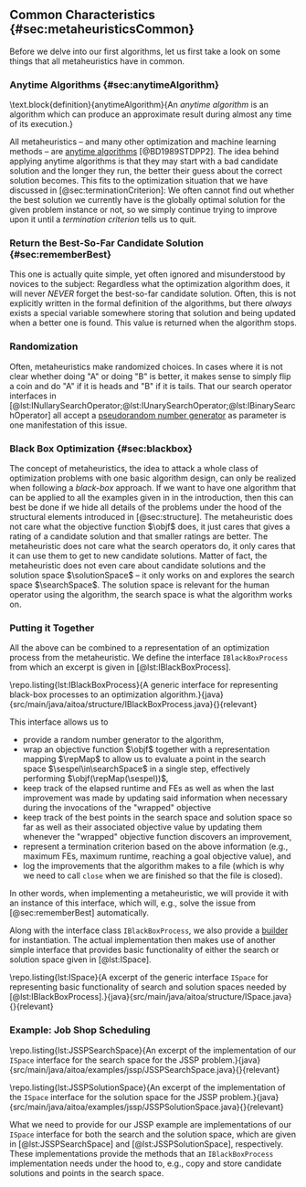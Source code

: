 ## Common Characteristics {#sec:metaheuristicsCommon}

Before we delve into our first algorithms, let us first take a look on some things that all metaheuristics have in common.

### Anytime Algorithms {#sec:anytimeAlgorithm}

\text.block{definition}{anytimeAlgorithm}{An *anytime algorithm* is an algorithm which can produce an approximate result during almost any time of its execution.}

All metaheuristics &ndash; and many other optimization and machine learning methods &ndash; are [anytime algorithms](http://en.wikipedia.org/wiki/Anytime_algorithm)&nbsp;[@BD1989STDPP2].
The idea behind applying anytime algorithms is that they may start with a bad candidate solution and the longer they run, the better their guess about the correct solution becomes.
This fits to the optimization situation that we have discussed in [@sec:terminationCriterion]:
We often cannot find out whether the best solution we currently have is the globally optimal solution for the given problem instance or not, so we simply continue trying to improve upon it until a *termination criterion* tells us to quit.

### Return the Best-So-Far Candidate Solution {#sec:rememberBest}

This one is actually quite simple, yet often ignored and misunderstood by novices to the subject:
Regardless what the optimization algorithm does, it will never *NEVER* forget the best-so-far candidate solution.
Often, this is not explicitly written in the formal definition of the algorithms, but there *always* exists a special variable somewhere storing that solution and being updated when a better one is found.
This value is returned when the algorithm stops.

### Randomization

Often, metaheuristics make randomized choices.
In cases where it is not clear whether doing "A" or doing "B" is better, it makes sense to simply flip a coin and do "A" if it is heads and "B" if it is tails.
That our search operator interfaces in [@lst:INullarySearchOperator;@lst:IUnarySearchOperator;@lst:IBinarySearchOperator] all accept a [pseudorandom number generator](http://en.wikipedia.org/wiki/Pseudorandom_number_generator) as parameter is one manifestation of this issue.

### Black Box Optimization {#sec:blackbox}

The concept of metaheuristics, the idea to attack a whole class of optimization problems with one basic algorithm design, can only be realized when following a *black-box* approach.
If we want to have one algorithm that can be applied to all the examples given in in the introduction, then this can best be done if we hide all details of the problems under the hood of the structural elements introduced in [@sec:structure].
The metaheuristic does not care what the objective function&nbsp;$\objf$ does, it just cares that gives a rating of a candidate solution and that smaller ratings are better.
The metaheuristic does not care what the search operators do, it only cares that it can use them to get to new candidate solutions.
Matter of fact, the metaheuristic does not even care about candidate solutions and the solution space&nbsp;$\solutionSpace$ &ndash; it only works on and explores the search space&nbsp;$\searchSpace$.
The solution space is relevant for the human operator using the algorithm, the search space is what the algorithm works on.

### Putting it Together

All the above can be combined to a representation of an optimization process from the metaheuristic.
We define the interface `IBlackBoxProcess` from which an excerpt is given in [@lst:IBlackBoxProcess].

\repo.listing{lst:IBlackBoxProcess}{A generic interface for representing black-box processes to an optimization algorithm.}{java}{src/main/java/aitoa/structure/IBlackBoxProcess.java}{}{relevant}

This interface allows us to

- provide a random number generator to the algorithm,
- wrap an objective function&nbsp;$\objf$ together with a representation mapping&nbsp;$\repMap$ to allow us to evaluate a point in the search space&nbsp;$\sespel\in\searchSpace$ in a single step, effectively performing&nbsp;$\objf(\repMap(\sespel))$,
- keep track of the elapsed runtime and FEs as well as when the last improvement was made by updating said information when necessary during the invocations of the "wrapped" objective
- keep track of the best points in the search space and solution space so far as well as their associated objective value by updating them whenever the "wrapped" objective function discovers an improvement,
- represent a termination criterion based on the above information (e.g., maximum FEs, maximum runtime, reaching a goal objective value), and
- log the improvements that the algorithm makes to a file (which is why we need to call `close` when we are finished so that the file is closed).

In other words, when implementing a metaheuristic, we will provide it with an instance of this interface, which will, e.g., solve the issue from [@sec:rememberBest] automatically.

Along with the interface class `IBlackBoxProcess`, we also provide a [builder](http://en.wikipedia.org/wiki/Builder_pattern) for instantiation.
The actual implementation then makes use of another simple interface that provides basic functionality of either the search or solution space given in [@lst:ISpace].

\repo.listing{lst:ISpace}{A excerpt of the generic interface `ISpace` for representing basic functionality of search and solution spaces needed by [@lst:IBlackBoxProcess].}{java}{src/main/java/aitoa/structure/ISpace.java}{}{relevant}

### Example: Job Shop Scheduling

\repo.listing{lst:JSSPSearchSpace}{An excerpt of the implementation of our `ISpace` interface for the search space for the JSSP problem.}{java}{src/main/java/aitoa/examples/jssp/JSSPSearchSpace.java}{}{relevant}

\repo.listing{lst:JSSPSolutionSpace}{An excerpt of the implementation of the `ISpace` interface for the solution space for the JSSP problem.}{java}{src/main/java/aitoa/examples/jssp/JSSPSolutionSpace.java}{}{relevant}

What we need to provide for our JSSP example are implementations of our `ISpace` interface for both the search and the solution space, which are given in [@lst:JSSPSearchSpace] and [@lst:JSSPSolutionSpace], respectively.
These implementations provide the methods that an `IBlackBoxProcess` implementation needs under the hood to, e.g., copy and store candidate solutions and points in the search space.
